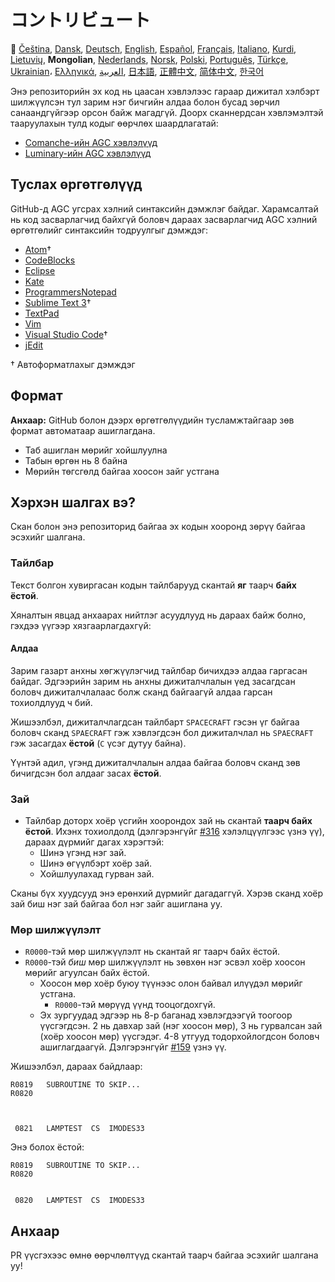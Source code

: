 # コントリビュート

🎌
[Čeština][CZ],
[Dansk][DA],
[Deutsch][DE],
[English][EN],
[Español][ES],
[Français][FR],
[Italiano][IT],
[Kurdi][KU],
[Lietuvių][LT],
**Mongolian**,
[Nederlands][NL],
[Norsk][NO],
[Polski][PL],
[Português][PT_BR],
[Türkçe][TR],
[Ukrainian][UA]،
[Ελληνικά][GR],
[العربية][AR],
[日本語][JA],
[正體中文][ZH_TW],
[简体中文][ZH_CN],
[한국어][KO_KR]

[AR]:CONTRIBUTING.ar.md
[CZ]:CONTRIBUTING.cz.md
[DA]:CONTRIBUTING.da.md
[DE]:CONTRIBUTING.de.md
[EN]:CONTRIBUTING.md
[ES]:CONTRIBUTING.es.md
[FR]:CONTRIBUTING.fr.md
[GR]:CONTRIBUTING.gr.md
[IT]:CONTRIBUTING.it.md
[JA]:CONTRIBUTING.ja.md
[KO_KR]:CONTRIBUTING.ko_kr.md
[KU]:CONTRIBUTING.ku.md
[LT]:CONTRIBUTING.lt.md
[MN]:CONTRIBUTING.mn.md
[NL]:CONTRIBUTING.nl.md
[NO]:CONTRIBUTING.no.md
[PL]:CONTRIBUTING.pl.md
[PT_BR]:CONTRIBUTING.pt_br.md
[TR]:CONTRIBUTING.tr.md
[UA]:CONTRIBUTING.ua.md
[ZH_CN]:CONTRIBUTING.zh_cn.md
[ZH_TW]:CONTRIBUTING.zh_tw.md

Энэ репозиторийн эх код нь цаасан хэвлэлээс гараар дижитал хэлбэрт шилжүүлсэн тул зарим нэг бичгийн алдаа болон бусад зөрчил санаандгүйгээр орсон байж магадгүй. Доорх сканнердсан хэвлэмэлтэй тааруулахын тулд кодыг өөрчлөх шаардлагатай:

- [Comanche-ийн AGC хэвлэлүүд][8]
- [Luminary-ийн AGC хэвлэлүүд][9]

## Туслах өргөтгөлүүд

GitHub-д AGC угсрах хэлний синтаксийн дэмжлэг байдаг. Харамсалтай нь код засварлагчид байхгүй боловч дараах засварлагчид AGC хэлний өргөтгөлийг синтаксийн тодруулгыг дэмждэг:


- [Atom][Atom]†
- [CodeBlocks][CodeBlocks]
- [Eclipse][Eclipse]
- [Kate][Kate]
- [ProgrammersNotepad][ProgrammersNotepad]
- [Sublime Text 3][Sublime Text]†
- [TextPad][TextPad]
- [Vim][Vim]
- [Visual Studio Code][VisualStudioCode]†
- [jEdit][jEdit]

† Автоформатлахыг дэмждэг


[Atom]:https://github.com/Alhadis/language-agc
[CodeBlocks]:https://github.com/virtualagc/virtualagc/tree/master/Contributed/SyntaxHighlight/CodeBlocks
[Eclipse]:https://github.com/virtualagc/virtualagc/tree/master/Contributed/SyntaxHighlight/Eclipse
[Kate]:https://github.com/virtualagc/virtualagc/tree/master/Contributed/SyntaxHighlight/Kate
[ProgrammersNotepad]:https://github.com/virtualagc/virtualagc/tree/master/Contributed/SyntaxHighlight/ProgrammersNotepad
[Sublime Text]:https://github.com/jimlawton/AGC-Assembly
[TextPad]:https://github.com/virtualagc/virtualagc/tree/master/Contributed/SyntaxHighlight/TextPad
[Vim]:https://github.com/wsdjeg/vim-assembly
[VisualStudioCode]:https://github.com/wopian/agc-assembly
[jEdit]:https://github.com/virtualagc/virtualagc/tree/master/Contributed/SyntaxHighlight/jEdit

## Формат

**Анхаар:** GitHub болон дээрх өргөтгөлүүдийн тусламжтайгаар зөв формат автоматаар ашиглагдана.

- Таб ашиглан мөрийг хойшлуулна
- Табын өргөн нь 8 байна
- Мөрийн төгсгөлд байгаа хоосон зайг устгана

## Хэрхэн шалгах вэ?

Скан болон энэ репозиторид байгаа эх кодын хооронд зөрүү байгаа эсэхийг шалгана.

### Тайлбар

Текст болгон хувиргасан кодын тайлбарууд скантай **яг** таарч **байх ёстой**.

Хяналтын явцад анхаарах нийтлэг асуудлууд нь дараах байж болно, гэхдээ үүгээр хязгаарлагдахгүй:

#### Алдаа

Зарим газарт анхны хөгжүүлэгчид тайлбар бичихдээ алдаа гаргасан байдаг. Эдгээрийн зарим нь анхны дижиталчлалын үед засагдсан боловч дижиталчлалаас болж сканд байгаагүй алдаа гарсан тохиолдлууд ч бий.

Жишээлбэл, дижиталчлагдсан тайлбарт `SPACECRAFT` гэсэн үг байгаа боловч сканд `SPAECRAFT` гэж хэвлэгдсэн бол дижиталчлал нь `SPAECRAFT` гэж засагдах **ёстой** (`C` үсэг дутуу байна).

Үүнтэй адил, үгэнд дижиталчлалын алдаа байгаа боловч сканд зөв бичигдсэн бол алдааг засах **ёстой**.

### Зай

- Тайлбар доторх хоёр үсгийн хоорондох зай нь скантай **таарч байх ёстой**. Ихэнх тохиолдолд (дэлгэрэнгүйг [#316][10] хэлэлцүүлгээс үзнэ үү), дараах дүрмийг дагах хэрэгтэй:
  - Шинэ үгэнд нэг зай.
  - Шинэ өгүүлбэрт хоёр зай.
  - Хойшлуулахад гурван зай.

Сканы бүх хуудсууд энэ ерөнхий дүрмийг дагадаггүй. Хэрэв сканд хоёр зай биш нэг зай байгаа бол нэг зайг ашиглана уу.

### Мөр шилжүүлэлт

- `R0000`-тэй мөр шилжүүлэлт нь скантай яг таарч байх ёстой.
- `R0000`-тэй *биш* мөр шилжүүлэлт нь зөвхөн нэг эсвэл хоёр хоосон мөрийг агуулсан байх ёстой.
  - Хоосон мөр хоёр буюу түүнээс олон байвал илүүдэл мөрийг устгана.
    - `R0000`-тэй мөрүүд үүнд тооцогдохгүй.
  - Эх зургуудад эдгээр нь 8-р баганад хэвлэгдээгүй тоогоор үүсгэгдсэн. 2 нь давхар зай (нэг хоосон мөр), 3 нь гурвалсан зай (хоёр хоосон мөр) үүсгэдэг. 4-8 утгууд тодорхойлогдсон боловч ашиглагдаагүй. Дэлгэрэнгүйг [#159][7] үзнэ үү.

Жишээлбэл, дараах байдлаар:

```plain
R0819   SUBROUTINE TO SKIP...
R0820



 0821   LAMPTEST  CS  IMODES33
```

Энэ болох ёстой:

```plain
R0819   SUBROUTINE TO SKIP...
R0820


 0820   LAMPTEST  CS  IMODES33
```

## Анхаар

PR үүсгэхээс өмнө өөрчлөлтүүд скантай таарч байгаа эсэхийг шалгана уу!


[0]:https://github.com/chrislgarry/Apollo-11/pull/new/master
[1]:http://www.ibiblio.org/apollo/ScansForConversion/Luminary099/
[2]:http://www.ibiblio.org/apollo/ScansForConversion/Comanche055/
[6]:https://github.com/wopian/agc-assembly#user-settings
[7]:https://github.com/chrislgarry/Apollo-11/issues/159
[8]:http://www.ibiblio.org/apollo/ScansForConversion/Comanche055/
[9]:http://www.ibiblio.org/apollo/ScansForConversion/Luminary099/
[10]:https://github.com/chrislgarry/Apollo-11/pull/316#pullrequestreview-102892741
